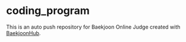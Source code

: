 # coding_program
This is an auto push repository for Baekjoon Online Judge created with [BaekjoonHub](https://github.com/BaekjoonHub/BaekjoonHub).
